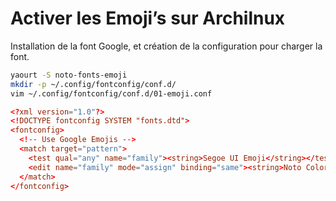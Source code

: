 # Activer les Emoji’s sur Archilnux

Installation de la font Google, et création de la configuration pour charger la font.

```sh
yaourt -S noto-fonts-emoji
mkdir -p ~/.config/fontconfig/conf.d/
vim ~/.config/fontconfig/conf.d/01-emoji.conf
```

```conf
<?xml version="1.0"?>
<!DOCTYPE fontconfig SYSTEM "fonts.dtd">
<fontconfig>
  <!-- Use Google Emojis -->
  <match target="pattern">
    <test qual="any" name="family"><string>Segoe UI Emoji</string></test>
    <edit name="family" mode="assign" binding="same"><string>Noto Color Emoji</string></edit>
  </match>
</fontconfig>
```
